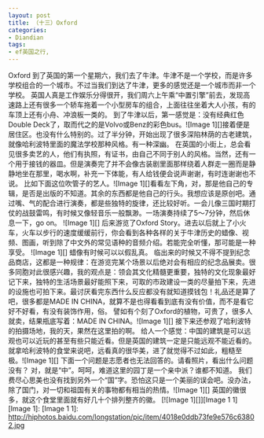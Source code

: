 ```yaml
---
layout: post
title: （十三）Oxford
categories:
- Diandian
tags:
- ef英国之行, 
---
```

Oxford 到了英国的第一个星期六，我们去了牛津。牛津不是一个学校，而是许多学校组合的一个城市。不过当我们到达了牛津，更多的感觉还是一个城市而非一个学校。 英国人真是工作娱乐分得很开，我们周六上午乘“中置引擎”前去，发现高速路上还有很多一个轿车拖着一个小型房车的组合，上面往往坐着大人小孩，有的车顶上还有小舟、冲浪板一类的。 到了牛津以后，第一感觉是：没有经典红色Double Deck了，取而代之的是Volvo或Benz的彩色bus。!\[Image 1\]\[\]接着便是居住区。也没有什么特别的。过了半分钟，开始出现了很多深陷林荫的古老建筑，就像哈利波特里面的魔法学校那种风格。有一种深幽。 在英国的小街上，总会看见很多卖艺的人，他们有执照，有证书，由自己不同于别人的风格。当然，还有一个用于接钱的器皿。但是演奏完了并不会像古装剧里面那样绕着人群走一圈而是静静地坐在那里，喝水啊，补充一下体能，有人给钱便会说声谢谢，有时连谢谢也不说。 比如下面这位吹管子的艺人。!\[Image 1\]\[\]看看左下角，对，那是他自己的专辑，是否是出版的不知道。其余的东西都是他自己的行头。我想应该是原创吧。通过嘴、气的配合进行演奏，都是些独特的旋律，还比较好听。一会儿像三国时期打仗的战鼓雷鸣，有时候又像轻音乐一般飘渺。一场演奏持续了5～7分钟，然后休息一下，go on。 !\[Image 1\]\[\] 后来游览了Oxford Story。进去以后就上了小火车，火车以步行的速度缓缓前行，你会看到各种各样的关于牛津历史的蜡像、视频、图画，听到除了中文外的常见语种的音频介绍。若能完全听懂，那可能是一种享受。 !\[Image 1\]\[\] 蜡像有时候可以以假乱真。 临出来的时候又不得不提到纪念品商店，这都是一种规律：在游览完某个场景以后绝对会有相应的纪念品展卖。很多同胞对此很感兴趣，我的观点是：领会其文化精髓更重要，独特的文化现象最好记下来，独特的生活场景最好能照下来，可取的市政建设一类的尽量拍下来，先进的设施也可拍下来。最讨厌看完东西什么反应都没有就知道摸钱包！礼品还是算了吧，很多都是MADE IN CHINA，就算不是也得看看到底有没有价值，而不是看它好不好看，有没有装饰作用，俗。 譬如有个刻了Oxford的植物，可贵了，很多人就卖，结果瓶底写着：MADE IN CHINA。!\[Image 1\]\[\] 接下来还参观了哈利波特的拍摄场地，我的天，果然在这里拍的啊。 给人一个感觉：中国的建筑是可以远观也可以近玩的甚至有些只能近看。但是英国的建筑一定是只能远观不能近看的。就拿哈利波特的食堂来说吧，远看真的很华美，进了就觉得不过如此，粗糙至极。!\[Image 1\]\[\] 下面一个问题是志愿者也无法回答的。请看照片，看出什么问题没有？ 对，就是“中”。呵呵，难道这里的园丁是一个亲中派？谁都不知道。 我们费尽心思美也没有找到另外一个“国”字。恐怕这只是一个美丽的误会吧。没办法，除了国门，对一切和祖国有关的事物都有相当的热情。!\[Image 1\]\[\] 英国的徽很多，就这个食堂里面就有好几十个排列整齐的徽。 \[!\[Image 1\]\[\]\]\[Image 1 1\] \[Image 1\]: \[Image 1 1\]: http://hiphotos.baidu.com/longstation/pic/item/4018e0ddb73fe9e576c63802.jpg